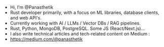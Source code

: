 - Hi, I’m @Panasthetik
- Rust developer primarily, with a focus on ML libraries, database clients, and web API's.
- Currently working with AI / LLMs / Vector DBs / RAG pipelines.
- Rust, Python, MongoDB, PostgreSQL. Some JS (React/Next.js)...
- I also write technical articles and tech-related content on Medium :
- https://medium.com/@panasthetik

<!---
Panasthetik/Panasthetik is a ✨ special ✨ repository because its `README.md` (this file) appears on your GitHub profile.
You can click the Preview link to take a look at your changes.
--->
